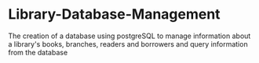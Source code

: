 # Library-Database-Management
The creation of a database using postgreSQL to manage information about a library's books, branches, readers and borrowers and query information from the database
